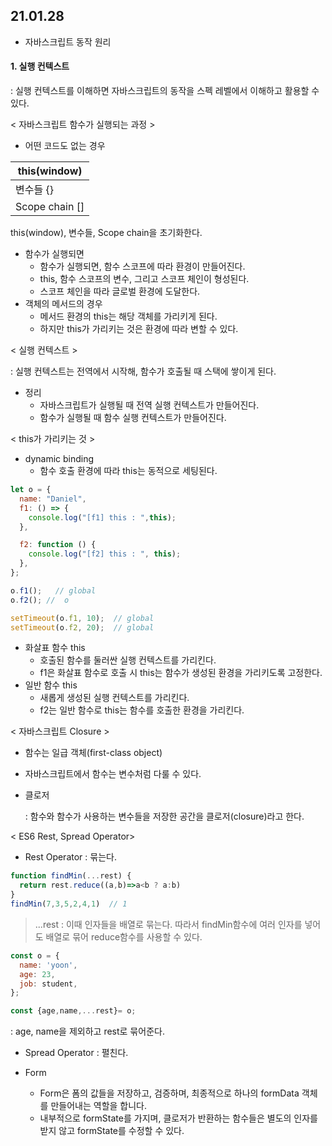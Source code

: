 ## 21.01.28
* 자바스크립트 동작 원리

#### 1. 실행 컨텍스트
: 실행 컨텍스트를 이해하면 자바스크립트의 동작을 스펙 레벨에서 이해하고 활용할 수 있다.

< 자바스크립트 함수가 실행되는 과정 >
  * 어떤 코드도 없는 경우
  
| this(window) |
|---|
| 변수들 {} |
| Scope chain [] |

  this(window), 변수들, Scope chain을 초기화한다.

  * 함수가 실행되면
    * 함수가 실행되면, 함수 스코프에 따라 환경이 만들어진다.
     * this, 함수 스코프의 변수, 그리고 스코프 체인이 형성된다. 
     * 스코프 체인을 따라 글로벌 환경에 도달한다.
  * 객체의 메서드의 경우
    * 메서드 환경의 this는 해당 객체를 가리키게 된다.
    * 하지만 this가 가리키는 것은 환경에 따라 변할 수 있다.

  < 실행 컨텍스트 >

: 실행 컨텍스트는 전역에서 시작해, 함수가 호출될 때 스택에 쌓이게 된다.
  * 정리
    * 자바스크립트가 실행될 때 전역 실행 컨텍스트가 만들어진다.
    * 함수가 실행될 때 함수 실행 컨텍스트가 만들어진다.

  < this가 가리키는 것 >
  * dynamic binding
    * 함수 호출 환경에 따라 this는 동적으로 세팅된다.

  ```javascript
  let o = {
    name: "Daniel",
    f1: () => {
      console.log("[f1] this : ",this);
    },

    f2: function () {
      console.log("[f2] this : ", this);
    },
  };

  o.f1();   // global
  o.f2(); //  o

  setTimeout(o.f1, 10);  // global
  setTimeout(o.f2, 20);  // global
  ```
* 화살표 함수 this
  * 호출된 함수를 둘러싼 실행 컨텍스트를 가리킨다.
  * f1은 화살표 함수로 호출 시 this는 함수가 생성된 환경을 가리키도록 고정한다.
* 일반 함수 this
  * 새롭게 생성된 실행 컨텍스트를 가리킨다.
  * f2는 일반 함수로 this는 함수를 호출한 환경을 가리킨다.

< 자바스크립트 Closure >
* 함수는 일급 객체(first-class object)
* 자바스크립트에서 함수는 변수처럼 다룰 수 있다.
* 클로저

  : 함수와 함수가 사용하는 변수들을 저장한 공간을 클로저(closure)라고 한다.

< ES6 Rest, Spread Operator>

* Rest Operator : 묶는다.
```javascript
function findMin(...rest) {
  return rest.reduce((a,b)=>a<b ? a:b)
}
findMin(7,3,5,2,4,1)  // 1
```
  > ...rest : 이때 인자들을 배열로 묶는다. 따라서 findMin함수에 여러 인자를 넣어도 배열로 묶어 reduce함수를 사용할 수 있다.

```javascript 
const o = {
  name: 'yoon',
  age: 23,
  job: student,
};

const {age,name,...rest}= o;
```
: age, name을 제외하고 rest로 묶어준다.

* Spread Operator : 펼친다.

* Form
  * Form은 폼의 값들을 저장하고, 검증하며, 최종적으로 하나의 formData 객체를 만들어내는 역할을 합니다. 
  * 내부적으로 formState를 가지며, 클로저가 반환하는 함수들은 별도의 인자를 받지 않고 formState를 수정할 수 있다.
